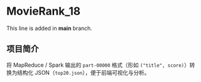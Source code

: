 # MovieRank_18

This line is added in **main** branch.


## 项目简介
将 MapReduce / Spark 输出的 `part-00000` 格式（形如 `("title", score)`）转换为结构化 JSON（`top20.json`），便于前端可视化与分析。


